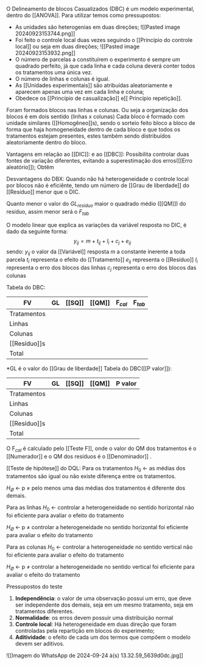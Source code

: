 O Delineamento de blocos Casualizados (DBC) é um modelo experimental, dentro do [[ANOVA]].
Para utilizar temos como pressupostos:
- As unidades são heterogenias em duas direções;
![[Pasted image 20240923153744.png]]
- Foi feito o controle local duas vezes seguindo o [[Princípio do controle local]] ou seja em duas direções;
![[Pasted image 20240923153932.png]]
- O número de parcelas a constituírem o experimento é sempre um quadrado perfeito, já que cada linha e cada coluna deverá conter todos os tratamentos uma única vez.
- O número de linhas e colunas é igual.
- As [[Unidades experimentais]] são atribuídas aleatoriamente e aparecem apenas uma vez em cada linha e coluna;
- Obedece os [[Princípio de casualização]] e[[ Princípio repetição]].

Foram formados blocos nas linhas e colunas. Ou seja a organização dos blocos é em dois sentido (linhas x colunas)
Cada bloco é formado com unidade similares ([[Homogêneo]]s), sendo o sorteio feito bloco a bloco de forma que haja homogeneidade dentro de cada bloco e que todos os tratamentos estejam presentes, estes também sendo distribuídos aleatoriamente dentro do bloco. 

Vantagens em relação ao [[DIC]]: e ao [[DBC]]:
Possibilita controlar duas fontes de variação diferentes, evitando a superestimação dos erros([[Erro aleatório]]);
Obtêm

Desvantagens do DBX:
Quando não há heterogeneidade o controle local por blocos não é eficiênte, tendo um número de [[Grau de liberdade]] do [[Resíduo]] menor que o DIC.

Quanto menor o valor do $GL_{resíduo}$ maior o quadrado médio ([[QM]]) do resíduo, assim menor será o $F_{tab}$

O modelo linear que explica as variações da variável resposta no DIC, é dado da seguinte forma:
$$y_{ij}=m+t_{ij}+l_i+c_j+e_{ij}$$
sendo:
$y_{ij}$ o valor da [[Variável]] resposta
$m$ a constante inerente a toda parcela
$t_{i}$ representa o efeito do [[Tratamento]]
$e_{ij}$ representa o [[Resíduo]]
$l_i$ representa o erro dos blocos das linhas
$c_j$ representa o erro dos blocos das colunas

Tabela do DBC:

| FV           | GL  | [[SQ]] | [[QM]] | F$_{cal}$ | F$_{tab}$ |
| ------------ | --- | ------ | ------ | --------- | --------- |
| Tratamentos  |     |        |        |           |           |
| Linhas       |     |        |        |           |           |
| Colunas      |     |        |        |           |           |
| [[Resíduo]]s |     |        |        |           |           |
| Total        |     |        |        |           |           |
*GL é o valor do [[Grau de liberdade]]
Tabela do DBC([[P valor]]):

| FV           | GL  | [[SQ]] | [[QM]] | P valor |
| ------------ | --- | ------ | ------ | ------- |
| Tratamentos  |     |        |        |         |
| Linhas       |     |        |        |         |
| Colunas      |     |        |        |         |
| [[Resíduo]]s |     |        |        |         |
| Total        |     |        |        |         |
O F$_{cal}$ é calculado pelo [[Teste F]], onde o valor do QM dos tratamentos é o [[Numerador]] e o QM dos resíduos é o [[Denominador]] .

[[Teste de hipótese]] do DQL:
Para os tratamentos
$H_0$ <- as médias dos tratamentos são igual ou não existe diferença entre os tratamentos.

$H_Ø$ <- p ≠ pelo menos uma das médias dos tratamentos é diferente dos demais.

Para as linhas
$H_0$ <- controlar a heterogeneidade no sentido horizontal não foi eficiente para avaliar o efeito do tratamento

$H_Ø$ <- p ≠ controlar a heterogeneidade no sentido horizontal foi eficiente para avaliar o efeito do tratamento

Para as colunas
$H_0$ <- controlar a heterogeneidade no sentido vertical não foi eficiente para avaliar o efeito do tratamento

$H_Ø$ <- p ≠ controlar a heterogeneidade no sentido vertical foi eficiente para avaliar o efeito do tratamento


Pressupostos do teste 
1. **Independência**: o valor de uma observação possui um erro, que deve ser independente dos demais, seja em um mesmo tratamento, seja em tratamentos diferentes.
2. **Normalidade**: os erros devem possuir uma distribuição normal
3. **Controle local**: Há heterogeneidade em duas direção que foram controladas pela repartição em blocos do experimento;
4. **Aditividade**: o efeito de cada um dos termos que compõem o modelo devem ser aditivos.

![[Imagem do WhatsApp de 2024-09-24 à(s) 13.32.59_5639d0dc.jpg]]